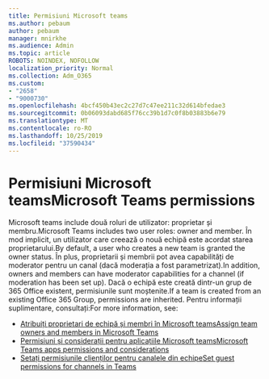 ```yaml
---
title: Permisiuni Microsoft teams
ms.author: pebaum
author: pebaum
manager: mnirkhe
ms.audience: Admin
ms.topic: article
ROBOTS: NOINDEX, NOFOLLOW
localization_priority: Normal
ms.collection: Adm_O365
ms.custom:
- "2658"
- "9000730"
ms.openlocfilehash: 4bcf450b43ec2c27d7c47ee211c32d614bfedae3
ms.sourcegitcommit: 0b06093dabd685f76cc39b1d7c0f8b03883b6e79
ms.translationtype: MT
ms.contentlocale: ro-RO
ms.lasthandoff: 10/25/2019
ms.locfileid: "37590434"
---
```

# <a name="microsoft-teams-permissions"></a><span data-ttu-id="56626-102">Permisiuni Microsoft teams</span><span class="sxs-lookup"><span data-stu-id="56626-102">Microsoft Teams permissions</span></span>

<span data-ttu-id="56626-103">Microsoft teams include două roluri de utilizator: proprietar și membru.</span><span class="sxs-lookup"><span data-stu-id="56626-103">Microsoft Teams includes two user roles: owner and member.</span></span> <span data-ttu-id="56626-104">În mod implicit, un utilizator care creează o nouă echipă este acordat starea proprietarului.</span><span class="sxs-lookup"><span data-stu-id="56626-104">By default, a user who creates a new team is granted the owner status.</span></span> <span data-ttu-id="56626-105">În plus, proprietarii și membrii pot avea capabilități de moderator pentru un canal (dacă moderația a fost parametrizat).</span><span class="sxs-lookup"><span data-stu-id="56626-105">In addition, owners and members can have moderator capabilities for a channel (if moderation has been set up).</span></span> <span data-ttu-id="56626-106">Dacă o echipă este creată dintr-un grup de 365 Office existent, permisiunile sunt moștenite.</span><span class="sxs-lookup"><span data-stu-id="56626-106">If a team is created from an existing Office 365 Group, permissions are inherited.</span></span> <span data-ttu-id="56626-107">Pentru informații suplimentare, consultați:</span><span class="sxs-lookup"><span data-stu-id="56626-107">For more information, see:</span></span>

- [<span data-ttu-id="56626-108">Atribuiți proprietari de echipă și membri în Microsoft teams</span><span class="sxs-lookup"><span data-stu-id="56626-108">Assign team owners and members in Microsoft Teams</span></span>](https://docs.microsoft.com/microsoftteams/assign-roles-permissions)
- [<span data-ttu-id="56626-109">Permisiuni și considerații pentru aplicațiile Microsoft teams</span><span class="sxs-lookup"><span data-stu-id="56626-109">Microsoft Teams apps permissions and considerations</span></span>](https://docs.microsoft.com/microsoftteams/app-permissions)
- [<span data-ttu-id="56626-110">Setați permisiunile clienților pentru canalele din echipe</span><span class="sxs-lookup"><span data-stu-id="56626-110">Set guest permissions for channels in Teams</span></span>](https://support.office.com/article/4756c468-2746-4bfd-a582-736d55fcc169)
